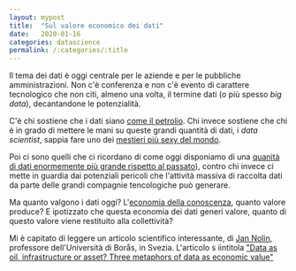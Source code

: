```yaml
---
layout: mypost
title:  "Sul valore economico dei dati"
date:   2020-01-16
categories: datascience
permalink: /:categories/:title
---
```


Il tema dei dati è oggi centrale per le aziende e per le pubbliche amministrazioni. Non c'è conferenza e non c'è evento di carattere tecnologico che non citi, almeno una volta, il termine dati (o più spesso _big data_), decantandone le potenzialità.

C'è chi sostiene che i dati siano [come il petrolio][WiredLink]. Chi invece sostiene che chi è in grado di mettere le mani su queste grandi quantità di dati, i _data scientist_, sappia fare uno dei [mestieri più sexy del mondo][HBRLink].

Poi ci sono quelli che ci ricordano di come oggi disponiamo di una [quanità di dati enormemente più grande rispetto al passato][BarnardMarrLink]), contro chi invece ci mette in guardia dai potenziali pericoli che l'attività massiva di raccolta dati da parte delle grandi compagnie tencologiche può generare.

Ma quanto valgono i dati oggi? L'[economia della conoscenza][EconomiaDellaConoscenzaLink], quanto valore produce? E ipotizzato che questa economia dei dati generi valore, quanto di questo valore viene restituito alla collettività?

Mi è capitato di leggere un articolo scientifico interessante, di [Jan Nolin][JanNolinLink], professore dell'Università di Borås, in Svezia. L'articolo s iintitola ["Data as oil, infrastructure or asset? Three metaphors of data as economic
value"][PaperLink]

[WiredLink]: https://www.wired.it/attualita/tech/2018/04/07/nazionalizziamo-big-data/
[Sole24OreLink]: https://www.ilsole24ore.com/art/i-dati-sono-nuovo-petrolio-compagnie-assicurazioni-ACj0sz2
[HBRLink]: https://hbr.org/2012/10/data-scientist-the-sexiest-job-of-the-21st-century
[BarnardMarrLink]: https://www.forbes.com/sites/bernardmarr/2015/09/30/big-data-20-mind-boggling-facts-everyone-must-read/#5176eabd17b1
[EconomiaDellaConoscenzaLink]: https://it.wikipedia.org/wiki/Economia_della_conoscenza
[JanNolinLink]: https://www.hb.se/en/Research/Research-Portal/Researchers/Nolin-Jan/
[PaperLink]: https://www.researchgate.net/publication/337055040_Data_as_oil_infrastructure_or_asset_Three_metaphors_of_data_as_economic_value
